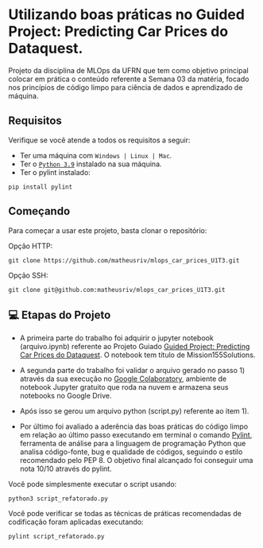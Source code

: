 # Utilizando boas práticas no Guided Project: Predicting Car Prices do Dataquest.

Projeto da disciplina de MLOps da UFRN que tem como objetivo principal colocar em prática o conteúdo referente a Semana 03 da matéria, focado nos princípios de código limpo para ciência de dados e aprendizado de máquina.

## Requisitos

Verifique se você atende a todos os requisitos a seguir:
* Ter uma máquina com ` Windows | Linux | Mac `.
* Ter o [`Python 3.9`](https://www.python.org/downloads/) instalado na sua máquina.
* Ter o pylint instalado:
```
pip install pylint
```

## Começando

Para começar a usar este projeto, basta clonar o repositório:

Opção HTTP:
```
git clone https://github.com/matheusriv/mlops_car_prices_U1T3.git
```

Opção SSH:
```
git clone git@github.com:matheusriv/mlops_car_prices_U1T3.git
```

## 💻 Etapas do Projeto

* A primeira parte do trabalho foi adquirir o jupyter notebook (arquivo.ipynb) referente ao Projeto Guiado [Guided Project: Predicting Car Prices do Dataquest](https://app.dataquest.io/c/36/m/155/guided-project%3A-predicting-car-prices/1/introduction-to-the-data-set). O notebook tem título de Mission155Solutions.

* A segunda parte do trabalho foi validar o arquivo gerado no passo 1) através da sua execução no [Google Colaboratory](https://colab.research.google.com/), ambiente de notebook Jupyter gratuito que roda na nuvem e armazena seus notebooks no Google Drive.

* Após isso se gerou um arquivo python (script.py) referente ao item 1).

* Por último foi avaliado a aderência das boas práticas do código limpo em relação ao último passo executando em terminal o comando [Pylint](https://pylint.pycqa.org/en/latest/), ferramenta de análise para a linguagem de programação Python que analisa código-fonte, bug e qualidade de códigos, seguindo o estilo recomendado pelo PEP 8. O objetivo final alcançado foi conseguir uma nota 10/10 através do pylint.

Você pode simplesmente executar o script usando:
```
python3 script_refatorado.py
```

Você pode verificar se todas as técnicas de práticas recomendadas de codificação foram aplicadas executando:
```
pylint script_refatorado.py
```
